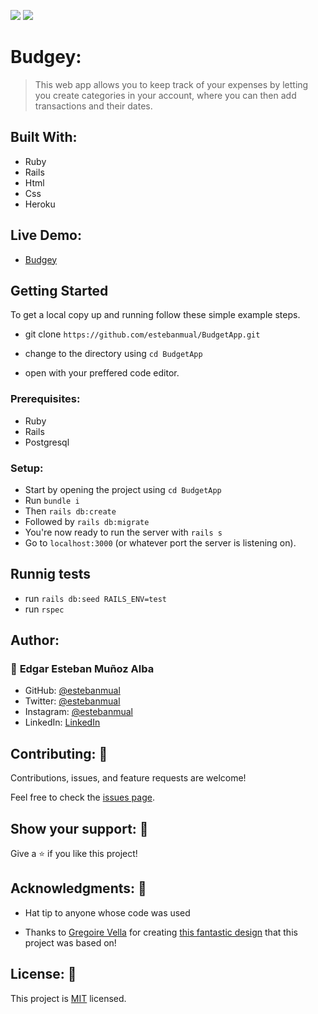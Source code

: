 ![](https://img.shields.io/badge/Microverse-blueviolet)
![](https://wakatime.com/badge/user/be79098d-c59e-407c-8952-0f274bb9e265/project/0613a28a-d5ee-4167-b23b-ca4494ef10b6.svg)

# Budgey:

> This web app allows you to keep track of your expenses by letting you create categories in your account, where you can then add transactions and their dates.

## Built With:

- Ruby
- Rails
- Html
- Css
- Heroku

## Live Demo:
- [Budgey]("https://budgey-app.herokuapp.com/")

## Getting Started

 To get a local copy up and running follow these simple example steps.
- git clone  `https://github.com/estebanmual/BudgetApp.git`

- change to the directory using `cd BudgetApp`

- open with your preffered code editor.


### Prerequisites:

- Ruby
- Rails
- Postgresql

### Setup:

- Start by opening the project using `cd BudgetApp`
- Run `bundle i`
- Then `rails db:create`
- Followed by `rails db:migrate`
- You're now ready to run the server with `rails s`
- Go to `localhost:3000` (or whatever port the server is listening on).

## Runnig tests
- run `rails db:seed RAILS_ENV=test`
- run `rspec`

## Author: 

### 👤 **Edgar Esteban Muñoz Alba**

- GitHub: [@estebanmual](https://github.com/estebanmual)
- Twitter: [@estebanmual](https://twitter.com/estebanmual)
- Instagram: [@estebanmual](https://instagram.com/estebanmual)
- LinkedIn: [LinkedIn](https://linkedin.com/in/estebanmual)

## Contributing: 🤝

Contributions, issues, and feature requests are welcome!

Feel free to check the [issues page](../../issues/).

## Show your support: 🌟

Give a ⭐️ if you like this project!

## Acknowledgments: 📝

- Hat tip to anyone whose code was used

- Thanks to [Gregoire Vella](https://www.behance.net/gregoirevella) for creating [this fantastic design](https://www.behance.net/gallery/19759151/Snapscan-iOs-design-and-branding?tracking_source=) that this project was based on!

## License: :monocle_face:

This project is [MIT](./LICENSE) licensed.

